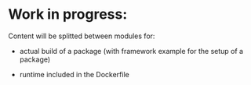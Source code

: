 # Work in progress:

Content will be splitted between modules for:

- actual build of a package (with framework example for the setup of a package)

- runtime included in the Dockerfile
